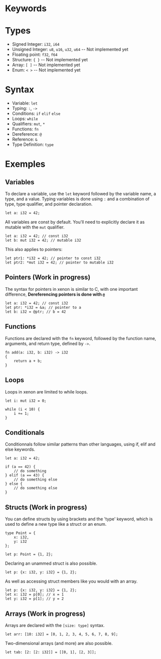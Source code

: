 # Keywords

# Types

- Signed Integer: `i32`, `i64`
- Unsigned Integer: `u8`, `u16`, `u32`, `u64` -- Not implemented yet
- Floating point: `f32`, `f64`
- Structure: `{ }` -- Not implemented yet
- Array: `[ ]` -- Not implemented yet
- Enum: `< >` -- Not implemented yet
# Syntax

- Variable: `let`
- Typing: `:`, `->`
- Conditions: `if` `elif` `else`
- Loops: `while`
- Qualifiers: `mut`, `*`
- Functions: `fn`
- Dereference: `@`
- Reference: `&`
- Type Definition: `type`

# Exemples

## Variables

To declare a variable, use the `let` keyword followed by the variable name, a type, and a value. Typing variables is done using `:` and a combination of type, type qualifier, and pointer declaration.

```xn
let a: i32 = 42;
```

All variables are const by default. You'll need to explicitly declare it as mutable with the `mut` qualifier.

```xn
let a: i32 = 42; // const i32
let b: mut i32 = 42; // mutable i32
```

This also applies to pointers:

```xn
let ptr1: *i32 = 42; // pointer to const i32
let ptr2: *mut i32 = 42; // pointer to mutable i32
```

## Pointers (Work in progress)

The syntax for pointers in xenon is similar to C, with one important difference, **Dereferencing pointers is done with `@`**

```xn
let a: i32 = 42; // const i32
let ptr: *i32 = &a; // pointer to a
let b: i32 = @ptr; // b = 42
```

## Functions

Functions are declared with the `fn` keyword, followed by the function name, arguments, and return type, defined by `->`.

```xn
fn add(a: i32, b: i32) -> i32
{
    return a + b;
}
```

## Loops

Loops in xenon are limited to while loops.

```xn
let i: mut i32 = 0;

while (i < 10) {
    i += 1;
}
```

## Conditionals

Conditionnals follow similar patterns than other languages, using if, elif and else keywords.

```xn
let a: i32 = 42;

if (a == 42) {
    // do something
} elif (a == 43) {
    // do something else
} else {
    // do something else
}
```

## Structs (Work in progress)

You can define structs by using brackets and the 'type' keyword, which is used to define a new type like a struct or an enum.

```xn
type Point = {
    x: i32,
    y: i32
};

let p: Point = {1, 2};
```

Declaring an unammed struct is also possible.

```xn
let p: {x: i32, y: i32} = {1, 2};
```

As well as accessing struct members like you would with an array.

```xn
let p: {x: i32, y: i32} = {1, 2};
let x: i32 = p[0]; // x = 1
let y: i32 = p[1]; // y = 2
```

## Arrays (Work in progress)

Arrays are declared with the `[size: type]` syntax.
```xn
let arr: [10: i32] = [0, 1, 2, 3, 4, 5, 6, 7, 8, 9];
```
Two-dimensional arrays (and more) are also possible.
```xn
let tab: [2: [2: i32]] = [[0, 1], [2, 3]];
```
